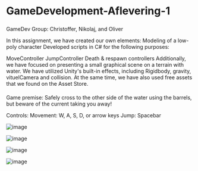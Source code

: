 # GameDevelopment-Aflevering-1

###
GameDev Group:
Christoffer, Nikolaj, and Oliver

In this assignment, we have created our own elements:
Modeling of a low-poly character
Developed scripts in C# for the following purposes:

MoveController
JumpController
Death & respawn controllers
Additionally, we have focused on presenting a small graphical scene on a terrain with water. We have utilized Unity's built-in effects, including Rigidbody, gravity, vituelCamera and collision. At the same time, we have also used free assets that we found on the Asset Store.

####
Game premise:
Safely cross to the other side of the water using the barrels, but beware of the current taking you away!

Controls:
Movement: W, A, S, D, or arrow keys
Jump: Spacebar

![image](https://github.com/NikolajKaspersen/GameDevelopment-Aflevering-1/assets/99402319/60b5a178-2059-4ca9-955a-f67d6138e103)

![image](https://github.com/NikolajKaspersen/GameDevelopment-Aflevering-1/assets/99402319/444b530b-5503-4447-9383-1b56d84c0d05)

![image](https://github.com/NikolajKaspersen/GameDevelopment-Aflevering-1/assets/99402319/a9eb2139-89ea-40c6-9859-8e6d3ade91a6)

![image](https://github.com/NikolajKaspersen/GameDevelopment-Aflevering-1/assets/99402319/7611c9e0-abc9-4cf4-9314-e59fa69add0e)





